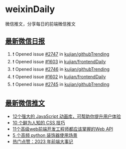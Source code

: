 # weixinDaily
微信推文，分享每日的前端微信推文

## [最新微信日报](https://github.com/kujian/weixinDaily/issues)

<!--START_SECTION:activity-->
1. ❗ Opened issue [#2747](https://github.com/kujian/githubTrending/issues/2747) in [kujian/githubTrending](https://github.com/kujian/githubTrending)
2. ❗ Opened issue [#1603](https://github.com/kujian/frontendDaily/issues/1603) in [kujian/frontendDaily](https://github.com/kujian/frontendDaily)
3. ❗ Opened issue [#2746](https://github.com/kujian/githubTrending/issues/2746) in [kujian/githubTrending](https://github.com/kujian/githubTrending)
4. ❗ Opened issue [#1602](https://github.com/kujian/frontendDaily/issues/1602) in [kujian/frontendDaily](https://github.com/kujian/frontendDaily)
5. ❗ Opened issue [#2745](https://github.com/kujian/githubTrending/issues/2745) in [kujian/githubTrending](https://github.com/kujian/githubTrending)
<!--END_SECTION:activity-->


## [最新微信推文](https://weixin.qdkfweb.cn/)

<!-- BLOG-POST-LIST:START -->
- [12个强大的 JavaScript 动画库，可帮助你提升用户体验](https://weixin.qdkfweb.cn/39527.html)
- [10 个鲜为人知的 CSS 技巧](https://weixin.qdkfweb.cn/39540.html)
- [11个高级web前端开发工程师都应该掌握的Web API](https://weixin.qdkfweb.cn/39539.html)
- [5 个高频 python 装饰器使用场景](https://weixin.qdkfweb.cn/39513.html)
- [热门点赞：2023 年前端大事记](https://weixin.qdkfweb.cn/39504.html)
<!-- BLOG-POST-LIST:END -->